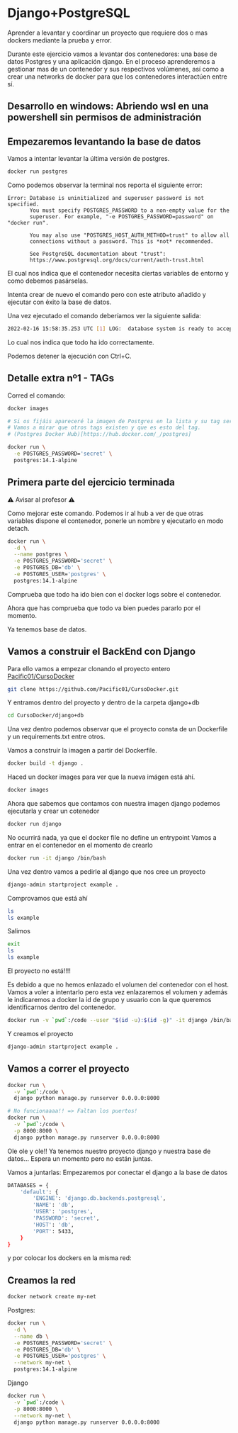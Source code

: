 # Django+PostgreSQL

Aprender a levantar y coordinar un proyecto que requiere dos o mas dockers
mediante la prueba y error.

Durante este ejercicio vamos a levantar dos contenedores: una base de datos
Postgres y una aplicación django. En el proceso aprenderemos a gestionar mas de
un contenedor y sus respectivos volúmenes, así como a crear una networks de
docker para que los contenedores interactúen entre sí.

## Desarrollo en windows: Abriendo wsl en una powershell sin permisos de administración

## Empezaremos levantando la base de datos

Vamos a intentar levantar la última versión de postgres.

```sh
docker run postgres
```

Como podemos observar la terminal nos reporta el siguiente error:

```log
Error: Database is uninitialized and superuser password is not specified.
       You must specify POSTGRES_PASSWORD to a non-empty value for the
       superuser. For example, "-e POSTGRES_PASSWORD=password" on "docker run".

       You may also use "POSTGRES_HOST_AUTH_METHOD=trust" to allow all
       connections without a password. This is *not* recommended.

       See PostgreSQL documentation about "trust":
       https://www.postgresql.org/docs/current/auth-trust.html
```

El cual nos indica que el contenedor necesita ciertas variables de entorno y
como debemos pasárselas.

Intenta crear de nuevo el comando pero con este atributo añadido y ejecutar con
éxito la base de datos.

Una vez ejecutado el comando deberíamos ver la siguiente salida:

```sh
2022-02-16 15:58:35.253 UTC [1] LOG:  database system is ready to accept connections
```

Lo cual nos indica que todo ha ido correctamente.

Podemos detener la ejecución con Ctrl+C.

## Detalle extra nº1 - TAGs

Corred el comando:

```sh
docker images

# Si os fijáis apareceré la imagen de Postgres en la lista y su tag será 'latest'.
# Vamos a mirar que otros tags existen y que es esto del tag.
# (Postgres Docker Hub)[https://hub.docker.com/_/postgres]

docker run \
  -e POSTGRES_PASSWORD='secret' \
  postgres:14.1-alpine
```

## Primera parte del ejercicio terminada

⚠️ Avisar al profesor ⚠️

Como mejorar este comando. Podemos ir al hub a ver de que otras variables
dispone el contenedor, ponerle un nombre y ejecutarlo en modo detach.

```sh
docker run \
  -d \
  --name postgres \
  -e POSTGRES_PASSWORD='secret' \
  -e POSTGRES_DB='db' \
  -e POSTGRES_USER='postgres' \
  postgres:14.1-alpine
```

Comprueba que todo ha ido bien con el docker logs sobre el contenedor.

Ahora que has comprueba que todo va bien puedes pararlo por el momento.

Ya tenemos base de datos.

## Vamos a construir el BackEnd con Django

Para ello vamos a empezar clonando el proyecto entero [Pacific01/CursoDocker](https://github.com/Pacific01/CursoDocker)

```sh
git clone https://github.com/Pacific01/CursoDocker.git
```

Y entramos dentro del proyecto y dentro de la carpeta django+db

```sh
cd CursoDocker/django+db
```

Una vez dentro podemos observar que el proyecto consta de un Dockerfile y un
requirements.txt entre otros.

Vamos a construir la imagen a partir del Dockerfile.

```sh
docker build -t django .
```

Haced un docker images para ver que la nueva imágen está ahí.

```sh
docker images
```

Ahora que sabemos que contamos con nuestra imagen django podemos ejecutarla y
crear un cotenedor

```sh
docker run django
```

No ocurrirá nada, ya que el docker file no define un entrypoint
Vamos a entrar en el contenedor en el momento de crearlo

```sh
docker run -it django /bin/bash
```

Una vez dentro vamos a pedirle al django que nos cree un proyecto

```sh
django-admin startproject example .
```

Comprovamos que está ahí

```sh
ls
ls example
```

Salimos

```sh
exit
ls
ls example
```

El proyecto no está!!!!

Es debido a que no hemos enlazado el volumen del contenedor con el host.
Vamos a voler a intentarlo pero esta vez enlazaremos el volumen y además le
indicaremos a docker la id de grupo y usuario con la que queremos identificarnos
dentro del contenedor.

```sh
docker run -v `pwd`:/code --user "$(id -u):$(id -g)" -it django /bin/bash
```

Y creamos el proyecto

```sh
django-admin startproject example .
```

## Vamos a correr el proyecto

```sh
docker run \
  -v `pwd`:/code \
  django python manage.py runserver 0.0.0.0:8000

# No funcionaaaa!! => Faltan los puertos!
docker run \
  -v `pwd`:/code \
  -p 8000:8000 \
  django python manage.py runserver 0.0.0.0:8000
```

Ole ole y ole!! Ya tenemos nuestro proyecto django y nuestra base de datos...
Espera un momento pero no están juntas.

Vamos a juntarlas:
Empezaremos por conectar el django a la base de datos

```sh
DATABASES = {
    'default': {
        'ENGINE': 'django.db.backends.postgresql',
        'NAME': 'db',
        'USER': 'postgres',
        'PASSWORD': 'secret',
        'HOST': 'db',
        'PORT': 5433,
    }
}
```

y por colocar los dockers en la misma red:

## Creamos la red

```sh
docker network create my-net
```

Postgres:

```sh
docker run \
  -d \
  --name db \
  -e POSTGRES_PASSWORD='secret' \
  -e POSTGRES_DB='db' \
  -e POSTGRES_USER='postgres' \
  --network my-net \
  postgres:14.1-alpine
```

Django

```sh
docker run \
  -v `pwd`:/code \
  -p 8000:8000 \
  --network my-net \
  django python manage.py runserver 0.0.0.0:8000
```

